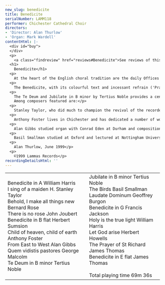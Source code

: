 ```yaml
---
new_slug: benedicite
title: Benedicite
serialNumber: LAMM118
performer: Chichester Cathedral Choir
directors:
- 'Director: Alan Thurlow'
- 'Organ: Mark Wardell'
contentHtml: |-
  <div id="buy">
  </div>
  <p>
    <a class="findreview" href="reviews#Benedicite">See reviews of this CD.</a></p>
  <h1>
    Benedicite</h1>
  <p>
    At the heart of the English choral tradition are the daily Offices of Mattins and Evensong. The Book of Common Prayer provides for the use of the Te Deum and Benedictus at Mattins and the Magnificat and Nunc Dimittis at Evensong, but also provides alternatives. At Evensong the alternatives - Cantate Domino and Deus Misereatur - are seldom if ever used, probably because they are Psalms and are sung in the regular cycle anyway. The Mattins alternatives are regularly set by composers and used, the Te Deum being frequently paired with the Jubilate, and the Benedicite being used in many places in conjunction with the Benedictus during Lent and Advent.</p>
  <p>
    The Benedicite, with its colourful text and incessant refrain ('Praise Him and magnify Him for ever') gives the theme to this recording. Four settings are included; those by Harris, Sumsion and Jackson are well known in Cathedral repertories. The fourth setting is by James Thomas, who was Assistant Organist at Chichester from 1991 until 1997 and is currently Organist of St Edmundsbury Cathedral. When in Chichester James Thomas was also Director of Music at the Prebendal School and his Benedicite setting was commissioned in 1997 for the service commemorating the 500th anniversary of the foundation of the School.</p>
  <p>
    The Te Deum and Jubilate in B minor by Tertius Noble provides a central point for the recording. Interspersed between the Mattins settings are anthems by English composers of the second half of the twentieth century.<br>
    Among composers featured are:</p>
  <p>
    Stanley Taylor, who did much to champion the revival of the recorder as an instrument, was a chorister at Westminster Abbey and studied composition with Vaughan Williams and in Germany.</p>
  <p>
    Anthony Foster lives in Chichester and has dedicated a number of works to the Cathedral Choir and to Alan Thurlow. His beautiful tune recorded here is a setting of words written by Mary Holtby, wife of the former Dean of Chichester.</p>
  <p>
    Alan Gibbs studied organ with Conrad Eden at Durham and composition with Mateus Seiber. For many years he was Head of Music at Archbishop Tennison's Grammar School.</p>
  <p>
    Basil Smallman studied at Oxford and lectured at Nottingham University before spending many years as Professor of Music at Liverpool University. He is now retired and lives in the West Country.</p>
  <p>
    Alan Thurlow, June 1999</p>
  <p>
    ©1999 Lammas Records</p>
recordingDetailsHtml: ''
---
```


<table class="tracktable">
  <tbody>
    <tr>
      <td class="column1">
        <span class="trackname">Benedicite in A</span><span class="composer"> William Harris</span><br>
        <span class="trackname"> I sing of a maiden</span><span class="composer"> H. Stanley Taylor </span><br>
        <span class="trackname"> Behold, I make all things new </span> <span class="composer">Bernard Rose</span><br>
        <span class="trackname"> There is no rose </span> <span class="composer">John Joubert </span><br>
        <span class="trackname"> Benedicite in B flat </span> <span class="composer">Herbert Sumsion </span><br>
        <span class="trackname"> Child of heaven, child of earth </span> <span class="composer">Anthony Foster </span><br>
        <span class="trackname"> From East to West</span><span class="composer"> Alan Gibbs </span><br>
        <span class="trackname"> Quem vidistis pastores</span><span class="composer"> George Malcolm </span><br>
        <span class="trackname"> Te Deum in B minor</span><span class="composer"> Tertius Noble </span>
      </td>
      <td class="column2">
        <span class="trackname">Jubilate in B minor </span> <span class="composer">Tertius Noble</span><br>
        <span class="trackname"> The Birds </span> <span class="composer">Basil Smallman</span><span class="trackname"><br>
          Laudate Dominum </span> <span class="composer">Geoffrey Burgon </span><br>
        <span class="trackname"> Benedicite in G</span><span class="composer"> Francis Jackson </span><br>
        <span class="trackname"> Holy is the true light </span> <span class="composer">William Harris</span><br>
        <span class="trackname"> Let God arise </span> <span class="composer">Herbert Howells </span><br>
        <span class="trackname"> The Prayer of St Richard</span><span class="composer"> James Thomas </span><br>
        <span class="trackname"> Benedicite in E flat </span> <span class="composer">James Thomas<br>
        </span><br>
        <span id="playingtime">Total playing time 69m 36s</span>
      </td>
    </tr>
  </tbody>
</table>

